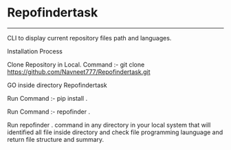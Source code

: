 # Repofindertask
***
CLI to display current repository files path and languages.

Installation Process

Clone Repository in Local.
Command :- git clone https://github.com/Navneet777/Repofindertask.git

GO inside directory Repofindertask

Run Command :- pip install .

Run Command :- repofinder .


Run repofinder . command in any directory in your local system that will identified all file inside directory and check file programming launguage and return file structure and summary.

